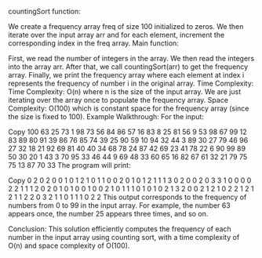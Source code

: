 countingSort function:

We create a frequency array freq of size 100 initialized to zeros.
We then iterate over the input array arr and for each element, increment the corresponding index in the freq array.
Main function:

First, we read the number of integers in the array.
We then read the integers into the array arr.
After that, we call countingSort(arr) to get the frequency array.
Finally, we print the frequency array where each element at index i represents the frequency of number i in the original array.
Time Complexity:
Time Complexity: O(n) where n is the size of the input array. We are just iterating over the array once to populate the frequency array.
Space Complexity: O(100) which is constant space for the frequency array (since the size is fixed to 100).
Example Walkthrough:
For the input:

Copy
100
63 25 73 1 98 73 56 84 86 57 16 83 8 25 81 56 9 53 98 67 99 12 83 89 80 91 39 86 76 85 74 39 25 90 59 10 94 32 44 3 89 30 27 79 46 96 27 32 18 21 92 69 81 40 40 34 68 78 24 87 42 69 23 41 78 22 6 90 99 89 50 30 20 1 43 3 70 95 33 46 44 9 69 48 33 60 65 16 82 67 61 32 21 79 75 75 13 87 70 33
The program will print:

Copy
0 2 0 2 0 0 1 0 1 2 1 0 1 1 0 0 2 0 1 0 1 2 1 1 1 3 0 2 0 0 2 0 3 3 1 0 0 0 0 2 2 1 1 1 2 0 2 0 1 0 1 0 0 1 0 0 2 1 0 1 1 1 0 1 0 1 0 2 1 3 2 0 0 2 1 2 1 0 2 2 1 2 1 2 1 1 2 2 0 3 2 1 1 0 1 1 1 0 2 2
This output corresponds to the frequency of numbers from 0 to 99 in the input array. For example, the number 63 appears once, the number 25 appears three times, and so on.

Conclusion:
This solution efficiently computes the frequency of each number in the input array using counting sort, with a time complexity of O(n) and space complexity of O(100).



